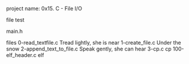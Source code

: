 project name: 0x15. C - File I/O


file
test

main.h

files
0-read_textfile.c Tread lightly, she is near
1-create_file.c  Under the snow
2-append_text_to_file.c Speak gently, she can hear
3-cp.c cp
100-elf_header.c elf
